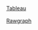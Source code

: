 <br><a href="https://alevel88.github.io/infovisAlVe/Week1/tableauAa.html">Tableau</a></br>
<br><a href="https://alevel88.github.io/infovisAlVe/Week1/rawgraph.html">Rawgraph</a></br>
